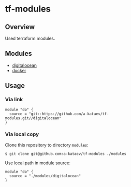 # tf-modules

## Overview

Used terraform modules.

## Modules

* [digitalocean](digitalocean/README.md)
* [docker](docker/README.md)

## Usage

### Via link

```hcl
module "do" {
  source = "git::https://github.com/a-kataev/tf-modules.git//digitalocean"
}
```

### Via local copy

Clone this repository to directory `modules`:

```shell
$ git clone git@github.com:a-kataev/tf-modules ./modules
```

Use local path in module source:

```hcl
module "do" {
  source = "./modules/digitalocean"
}
```
